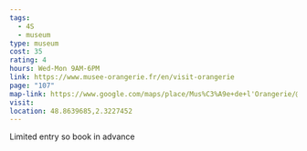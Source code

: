 ```yaml
---
tags:
  - 4S
  - museum
type: museum
cost: 35
rating: 4
hours: Wed-Mon 9AM-6PM
link: https://www.musee-orangerie.fr/en/visit-orangerie
page: "107"
map-link: https://www.google.com/maps/place/Mus%C3%A9e+de+l'Orangerie/@48.8637919,2.3200975,17z/data=!3m1!4b1!4m6!3m5!1s0x47e66e2eeaaaaaa3:0xdc3fd08aa701960a!8m2!3d48.8637884!4d2.3226724!16zL20vMGR0M21s?entry=ttu
visit: 
location: 48.8639685,2.3227452
---
```

Limited entry so book in advance